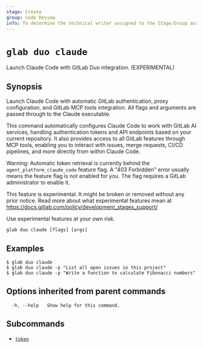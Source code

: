 ```yaml
---
stage: Create
group: Code Review
info: To determine the technical writer assigned to the Stage/Group associated with this page, see https://about.gitlab.com/handbook/product/ux/technical-writing/#assignments
---
```


<!--
This documentation is auto generated by a script.
Please do not edit this file directly. Run `make gen-docs` instead.
-->

# `glab duo claude`

Launch Claude Code with GitLab Duo integration. (EXPERIMENTAL)

## Synopsis

Launch Claude Code with automatic GitLab authentication, proxy configuration,
and GitLab MCP tools integration. All flags and arguments are passed through
to the Claude executable.

This command automatically configures Claude Code to work with GitLab AI services,
handling authentication tokens and API endpoints based on your current repository.
It also provides access to all GitLab features through MCP tools, enabling
you to interact with issues, merge requests, CI/CD pipelines, and more directly
from within Claude Code.

Warning: Automatic token retrieval is currently behind the `agent_platform_claude_code` 
feature flag. A "403 Forbidden" error usually means the feature
flag is not enabled for you. The flag requires a GitLab administrator
to enable it.

This feature is experimental. It might be broken or removed without any prior notice.
Read more about what experimental features mean at
<https://docs.gitlab.com/policy/development_stages_support/>

Use experimental features at your own risk.

```plaintext
glab duo claude [flags] [args]
```

## Examples

```console
$ glab duo claude
$ glab duo claude -p "List all open issues in this project"
$ glab duo claude -p "Write a function to calculate Fibonacci numbers"

```

## Options inherited from parent commands

```plaintext
  -h, --help   Show help for this command.
```

## Subcommands

- [`token`](token.md)
